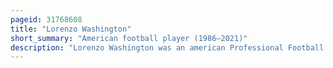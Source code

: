 ```yaml
---
pageid: 31768608
title: "Lorenzo Washington"
short_summary: "American football player (1986–2021)"
description: "Lorenzo Washington was an american Professional Football Player who was a defensive End in the national Football League. He was signed as an undrafted free Agent in 2010 by the Dallas cowboys. He played College Football in Alabama."
---
```

